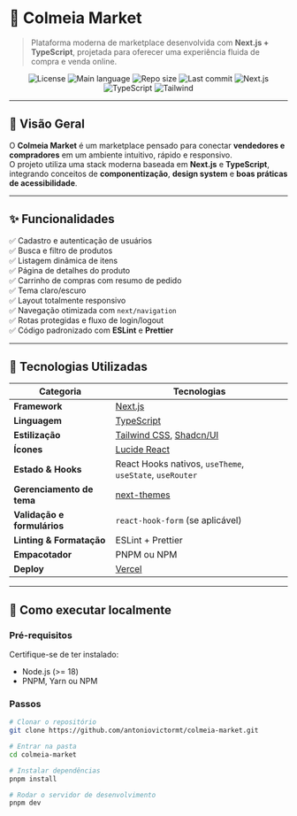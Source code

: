 # 🐝 Colmeia Market

> Plataforma moderna de marketplace desenvolvida com **Next.js + TypeScript**, projetada para oferecer uma experiência fluida de compra e venda online.

<p align="center">
  <img src="https://img.shields.io/github/license/antoniovictormt/colmeia-market?style=for-the-badge" alt="License" />
  <img src="https://img.shields.io/github/languages/top/antoniovictormt/colmeia-market?style=for-the-badge" alt="Main language" />
  <img src="https://img.shields.io/github/repo-size/antoniovictormt/colmeia-market?style=for-the-badge" alt="Repo size" />
  <img src="https://img.shields.io/github/last-commit/antoniovictormt/colmeia-market?style=for-the-badge" alt="Last commit" />
  <img src="https://img.shields.io/badge/Next.js-14+-000000?style=for-the-badge&logo=nextdotjs" alt="Next.js" />
  <img src="https://img.shields.io/badge/TypeScript-5+-3178C6?style=for-the-badge&logo=typescript" alt="TypeScript" />
  <img src="https://img.shields.io/badge/TailwindCSS-3+-38B2AC?style=for-the-badge&logo=tailwindcss" alt="Tailwind" />
</p>

---

## 📖 Visão Geral

O **Colmeia Market** é um marketplace pensado para conectar **vendedores e compradores** em um ambiente intuitivo, rápido e responsivo.  
O projeto utiliza uma stack moderna baseada em **Next.js** e **TypeScript**, integrando conceitos de **componentização**, **design system** e **boas práticas de acessibilidade**.

---

## ✨ Funcionalidades

✅ Cadastro e autenticação de usuários  
✅ Busca e filtro de produtos  
✅ Listagem dinâmica de itens  
✅ Página de detalhes do produto  
✅ Carrinho de compras com resumo de pedido  
✅ Tema claro/escuro  
✅ Layout totalmente responsivo  
✅ Navegação otimizada com `next/navigation`  
✅ Rotas protegidas e fluxo de login/logout  
✅ Código padronizado com **ESLint** e **Prettier**

---

## 🧩 Tecnologias Utilizadas

| Categoria                   | Tecnologias                                                                   |
| --------------------------- | ----------------------------------------------------------------------------- |
| **Framework**               | [Next.js](https://nextjs.org/)                                                |
| **Linguagem**               | [TypeScript](https://www.typescriptlang.org/)                                 |
| **Estilização**             | [Tailwind CSS](https://tailwindcss.com/), [Shadcn/UI](https://ui.shadcn.com/) |
| **Ícones**                  | [Lucide React](https://lucide.dev/)                                           |
| **Estado & Hooks**          | React Hooks nativos, `useTheme`, `useState`, `useRouter`                      |
| **Gerenciamento de tema**   | [next-themes](https://github.com/pacocoursey/next-themes)                     |
| **Validação e formulários** | `react-hook-form` (se aplicável)                                              |
| **Linting & Formatação**    | ESLint + Prettier                                                             |
| **Empacotador**             | PNPM ou NPM                                                                   |
| **Deploy**                  | [Vercel](https://vercel.com/)                                                 |

---

## 🚀 Como executar localmente

### Pré-requisitos

Certifique-se de ter instalado:

- Node.js (>= 18)
- PNPM, Yarn ou NPM

### Passos

```bash
# Clonar o repositório
git clone https://github.com/antoniovictormt/colmeia-market.git

# Entrar na pasta
cd colmeia-market

# Instalar dependências
pnpm install

# Rodar o servidor de desenvolvimento
pnpm dev
```
